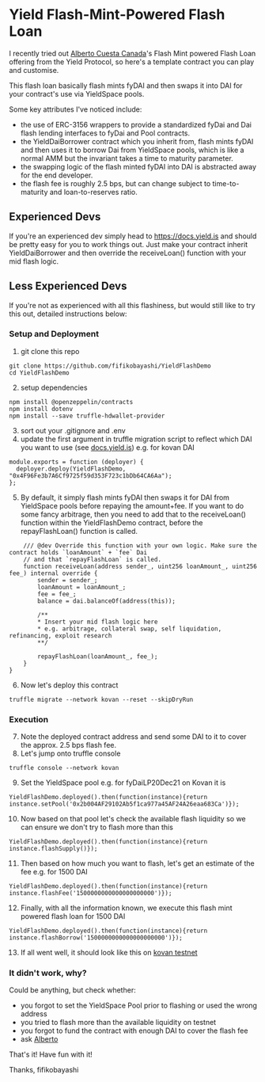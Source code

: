 # Yield Flash-Mint-Powered Flash Loan

I recently tried out [Alberto Cuesta Canada](https://twitter.com/acuestacanada)'s Flash Mint powered Flash Loan offering from the Yield Protocol, so here's a template contract you can play and customise.

This flash loan basically flash mints fyDAI and then swaps it into DAI for your contract's use via YieldSpace pools.

Some key attributes I've noticed include:
- the use of ERC-3156 wrappers to provide a standardized fyDai and Dai flash lending interfaces to fyDai and Pool contracts.
- the YieldDaiBorrower contract which you inherit from, flash mints fyDAI and then uses it to borrow Dai from YieldSpace pools, which is like a normal AMM but the invariant takes a time to maturity parameter.
- the swapping logic of the flash minted fyDAI into DAI is abstracted away for the end developer.
- the flash fee is roughly 2.5 bps, but can change subject to time-to-maturity and loan-to-reserves ratio.

## Experienced Devs
If you're an experienced dev simply head to https://docs.yield.is and should be pretty easy for you to work things out. Just make your contract inherit YieldDaiBorrower and then override the receiveLoan() function with your mid flash logic.

## Less Experienced Devs
If you're not as experienced with all this flashiness, but would still like to try this out, detailed instructions below:

### Setup and Deployment
1. git clone this repo
```
git clone https://github.com/fifikobayashi/YieldFlashDemo
cd YieldFlashDemo
```
2. setup dependencies
```
npm install @openzeppelin/contracts
npm install dotenv
npm install --save truffle-hdwallet-provider
```
3. sort out your .gitignore and .env
4. update the first argument in truffle migration script to reflect which DAI you want to use (see [docs.yield.is](https://docs.yield.is)) e.g. for kovan DAI
```
module.exports = function (deployer) {
  deployer.deploy(YieldFlashDemo, "0x4F96Fe3b7A6Cf9725f59d353F723c1bDb64CA6Aa");
};
```
5. By default, it simply flash mints fyDAI then swaps it for DAI from YieldSpace pools before repaying the amount+fee. If you want to do some fancy arbitrage, then you need to add that to the receiveLoan() function within the YieldFlashDemo contract, before the repayFlashLoan() function is called.
```
    /// @dev Override this function with your own logic. Make sure the contract holds `loanAmount` + `fee` Dai
    // and that `repayFlashLoan` is called.
    function receiveLoan(address sender_, uint256 loanAmount_, uint256 fee_) internal override {
        sender = sender_;
        loanAmount = loanAmount_;
        fee = fee_;
        balance = dai.balanceOf(address(this));

        /**
        * Insert your mid flash logic here
        * e.g. arbitrage, collateral swap, self liquidation, refinancing, exploit research
        **/

        repayFlashLoan(loanAmount_, fee_);
    }
}
```
6. Now let's deploy this contract
```
truffle migrate --network kovan --reset --skipDryRun
```

### Execution
7. Note the deployed contract address and send some DAI to it to cover the approx. 2.5 bps flash fee.
8. Let's jump onto truffle console
```
truffle console --network kovan
```
9. Set the YieldSpace pool e.g. for fyDaiLP20Dec21 on Kovan it is
```
YieldFlashDemo.deployed().then(function(instance){return instance.setPool('0x2b004AF29102Ab5f1ca977a45AF24A26eaa683Ca')});
```
10. Now based on that pool let's check the available flash liquidity so we can ensure we don't try to flash more than this
```
YieldFlashDemo.deployed().then(function(instance){return instance.flashSupply()});
```
11. Then based on how much you want to flash, let's get an estimate of the fee e.g. for 1500 DAI
```
YieldFlashDemo.deployed().then(function(instance){return instance.flashFee('1500000000000000000000')});
```
12. Finally, with all the information known, we execute this flash mint powered flash loan for 1500 DAI
```
YieldFlashDemo.deployed().then(function(instance){return instance.flashBorrow('1500000000000000000000')});
```
13. If all went well, it should look like this on [kovan testnet](https://kovan.etherscan.io/tx/0x406d396044b5cda6cb33f6c6bb891c96a5fe3a4a4b0a982425bc2e78f980b6d5)

### It didn't work, why?
Could be anything, but check whether:
- you forgot to set the YieldSpace Pool prior to flashing or used the wrong address
- you tried to flash more than the available liquidity on testnet
- you forgot to fund the contract with enough DAI to cover the flash fee
- ask [Alberto](https://twitter.com/acuestacanada)


That's it! Have fun with it!

Thanks,
fifikobayashi
